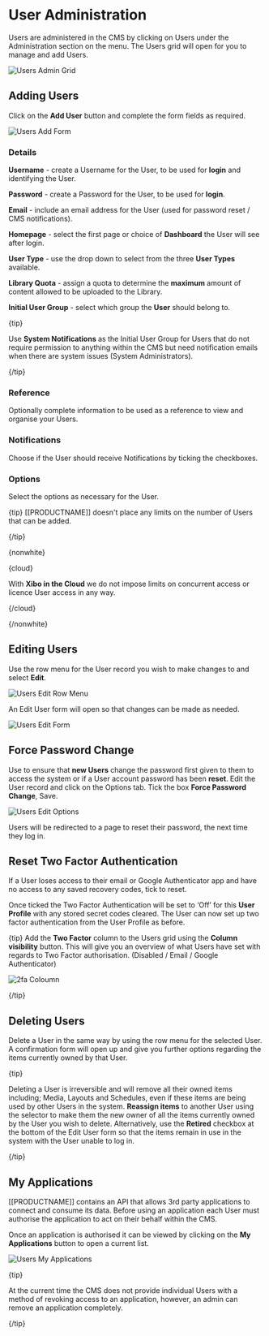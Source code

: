 <!--toc=users-->

# User Administration

Users are administered in the CMS by clicking on Users under the Administration section on the menu. The Users grid will open for you to manage and add Users.

![Users Admin Grid](img/users_admin_grid.png)

## Adding Users

Click on the **Add User** button and complete the form fields as required.

![Users Add Form](img/users_add_form.png)

### Details

**Username** - create a Username for the User, to be used for **login** and identifying the User.

**Password** - create a Password for the User, to be used for **login**.

**Email** - include an email address for the User (used for password reset / CMS notifications).

**Homepage** - select the first page or choice of **Dashboard** the User will see after login. 

**User Type** - use the drop down to select from the three **User Types** available.

**Library Quota** -  assign a quota to determine the **maximum** amount of content allowed to be uploaded to the Library. 

**Initial User Group** - select which group the **User** should belong to.

{tip}

Use **System Notifications** as the Initial User Group for Users that do not require permission to anything within the CMS but need notification emails when there are system issues (System Administrators).

{/tip}

### Reference

Optionally complete information to be used as a reference to view and organise your Users.

### Notifications

Choose if the User should receive Notifications by ticking the checkboxes.

### Options

Select the options as necessary for the User.

{tip}
[[PRODUCTNAME]] doesn't place any limits on the number of Users that can be added.

{/tip}

{nonwhite}

{cloud}

With **Xibo in the Cloud** we do not impose limits on concurrent access or licence User access in any way.

{/cloud}

{/nonwhite}

## Editing Users

Use the row menu for the User record you wish to make changes to and select **Edit**.

![Users Edit Row Menu](img/users_edit_row_menu.png)

An Edit User form will open so that changes can be made as needed.

![Users Edit Form](img/users_edit_form.png)

## Force Password Change

Use to ensure that **new Users** change the password first given to them to access the system or if a User account password has been **reset**.
Edit the User record and click on the Options tab. Tick the box **Force Password Change**, Save.

![Users Edit Options](img/users_edit_options.png)

Users will be redirected to a page to reset their password, the next time they log in.

  

## Reset Two Factor Authentication

If a User loses access to their email or Google Authenticator app and have no access to any saved recovery codes, tick to reset.

Once ticked the Two Factor Authentication will be set to ‘Off’ for this **User Profile** with any stored secret codes cleared. The User can now set up two factor authentication from the User Profile as before.

{tip}
Add the **Two Factor** column to the Users grid using the **Column visibility** button. This will give you an overview of what Users have set with regards to Two Factor authorisation. (Disabled / Email / Google Authenticator)

![2fa Coloumn](img/user_administration_2fa_column.png)

{/tip}



## Deleting Users

Delete a User in the same way by using the row menu for the selected User.
A confirmation form will open up and give you further options regarding the items currently owned by that User.

{tip}

Deleting a User is irreversible and will remove all their owned items including; Media, Layouts and Schedules, even if these items are being used by other Users in the system. **Reassign items** to another User using the selector to make them the new owner of all the items currently owned by the User you wish to delete. Alternatively, use the **Retired** checkbox at the bottom of the Edit User form so that the items remain in use in the system with the User unable to log in. 

{/tip}

## My Applications

[[PRODUCTNAME]] contains an API that allows 3rd party applications to connect and consume its data. Before using an application each User must authorise the application to act on their behalf within the CMS.

Once an application is authorised it can be viewed by clicking on the **My Applications** button to open a current list.

  ![Users My Applications](img/users_my_applications_button.png)

{tip}

At the current time the CMS does not provide individual Users with a method of revoking access to an application, however, an admin can remove an application completely.

{/tip}